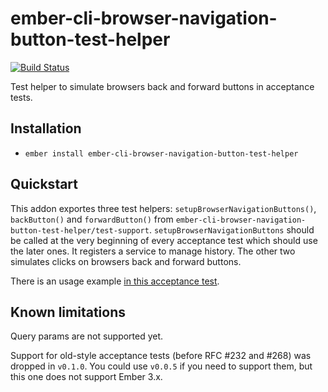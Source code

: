 # ember-cli-browser-navigation-button-test-helper
[![Build Status](https://travis-ci.org/jelhan/ember-cli-browser-navigation-button-test-helpers.svg?branch=master)](https://travis-ci.org/jelhan/ember-cli-browser-navigation-button-test-helpers)

Test helper to simulate browsers back and forward buttons in acceptance tests.

## Installation
* `ember install ember-cli-browser-navigation-button-test-helper`

## Quickstart
This addon exportes three test helpers: `setupBrowserNavigationButtons()`, `backButton()` and `forwardButton()` from `ember-cli-browser-navigation-button-test-helper/test-support`. `setupBrowserNavigationButtons` should be called at the very beginning of every acceptance test which should use the later ones. It registers a service to manage history. The other two simulates clicks on browsers back and forward buttons.

There is an usage example [in this acceptance test](https://github.com/jelhan/ember-cli-browser-navigation-button-test-helpers/blob/master/tests/acceptance/browser-navigation-buttons-test.js).

## Known limitations
Query params are not supported yet.

Support for old-style acceptance tests (before RFC #232 and #268) was dropped in `v0.1.0`. You could use `v0.0.5` if you need to support them, but this one does not support Ember 3.x.
